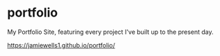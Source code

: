 # portfolio

My Portfolio Site, featuring every project I've built up to the present day.

https://jamiewells1.github.io/portfolio/

